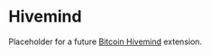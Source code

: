 <h1>Hivemind</h1>

Placeholder for a future <a class="text-secondary" href="https://bitcoinhivemind.com/">Bitcoin Hivemind</a> extension.
